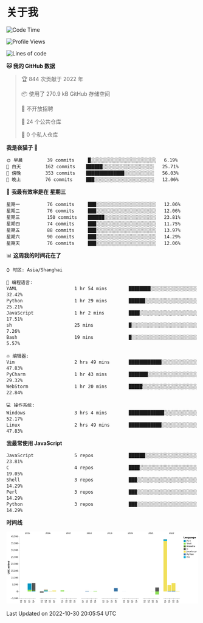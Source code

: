 # 关于我

<!--START_SECTION:waka-->
![Code Time](http://img.shields.io/badge/Code%20Time-685%20hrs%2045%20mins-blue)

![Profile Views](http://img.shields.io/badge/%E4%B8%AA%E4%BA%BA%E8%B5%84%E6%96%99%E8%A7%82%E7%9C%8B%E6%AC%A1%E6%95%B0-0-blue)

![Lines of code](https://img.shields.io/badge/%E4%BB%8E%E3%80%8CHello%20World%E3%80%8D%E8%B5%B7%E6%88%91%E5%B7%B2%E7%BB%8F%E5%86%99%E4%BA%86-67%20Thousand%20%E8%A1%8C%E4%BB%A3%E7%A0%81-blue)

**🐱 我的 GitHub 数据** 

> 🏆 844 次贡献于 2022 年
 > 
> 📦  使用了 270.9 kB GitHub 存储空间 
 > 
> 🚫 不开放招聘
 > 
> 📜 24 个公共仓库 
 > 
> 🔑 0 个私人仓库  
 > 
**我是夜猫子 🦉** 

```text
🌞 早晨         39 commits     █░░░░░░░░░░░░░░░░░░░░░░░░   6.19% 
🌆 白天         162 commits    ██████░░░░░░░░░░░░░░░░░░░   25.71% 
🌃 傍晚         353 commits    ██████████████░░░░░░░░░░░   56.03% 
🌙 晚上         76 commits     ███░░░░░░░░░░░░░░░░░░░░░░   12.06%

```
📅 **我最有效率是在 星期三** 

```text
星期一          76 commits     ███░░░░░░░░░░░░░░░░░░░░░░   12.06% 
星期二          76 commits     ███░░░░░░░░░░░░░░░░░░░░░░   12.06% 
星期三          150 commits    ██████░░░░░░░░░░░░░░░░░░░   23.81% 
星期四          74 commits     ███░░░░░░░░░░░░░░░░░░░░░░   11.75% 
星期五          88 commits     ███░░░░░░░░░░░░░░░░░░░░░░   13.97% 
星期六          90 commits     ███░░░░░░░░░░░░░░░░░░░░░░   14.29% 
星期天          76 commits     ███░░░░░░░░░░░░░░░░░░░░░░   12.06%

```


📊 **这周我的时间花在了** 

```text
⌚︎ 时区: Asia/Shanghai

💬 编程语言: 
YAML                     1 hr 54 mins        ████████░░░░░░░░░░░░░░░░░   32.42% 
Python                   1 hr 29 mins        ██████░░░░░░░░░░░░░░░░░░░   25.21% 
JavaScript               1 hr 2 mins         ████░░░░░░░░░░░░░░░░░░░░░   17.51% 
sh                       25 mins             █░░░░░░░░░░░░░░░░░░░░░░░░   7.26% 
Bash                     19 mins             █░░░░░░░░░░░░░░░░░░░░░░░░   5.57%

🔥 编辑器: 
Vim                      2 hrs 49 mins       ████████████░░░░░░░░░░░░░   47.83% 
PyCharm                  1 hr 43 mins        ███████░░░░░░░░░░░░░░░░░░   29.32% 
WebStorm                 1 hr 20 mins        █████░░░░░░░░░░░░░░░░░░░░   22.84%

💻 操作系统: 
Windows                  3 hrs 4 mins        █████████████░░░░░░░░░░░░   52.17% 
Linux                    2 hrs 49 mins       ████████████░░░░░░░░░░░░░   47.83%

```

**我最常使用 JavaScript** 

```text
JavaScript               5 repos             ██████░░░░░░░░░░░░░░░░░░░   23.81% 
C                        4 repos             ████░░░░░░░░░░░░░░░░░░░░░   19.05% 
Shell                    3 repos             ███░░░░░░░░░░░░░░░░░░░░░░   14.29% 
Perl                     3 repos             ███░░░░░░░░░░░░░░░░░░░░░░   14.29% 
Python                   3 repos             ███░░░░░░░░░░░░░░░░░░░░░░   14.29%

```


**时间线**

![Chart not found](https://raw.githubusercontent.com/Arondight/Arondight/master/charts/bar_graph.png) 


 Last Updated on 2022-10-30 20:05:54 UTC
<!--END_SECTION:waka-->

